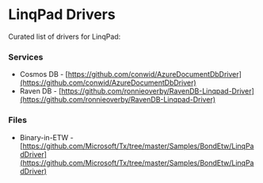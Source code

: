 # LinqPad Drivers

Curated list of drivers for LinqPad:

### Services

- Cosmos DB - [https://github.com/conwid/AzureDocumentDbDriver](https://github.com/conwid/AzureDocumentDbDriver)
- Raven DB - [https://github.com/ronnieoverby/RavenDB-Linqpad-Driver](https://github.com/ronnieoverby/RavenDB-Linqpad-Driver)

### Files

- Binary-in-ETW - [https://github.com/Microsoft/Tx/tree/master/Samples/BondEtw/LinqPadDriver](https://github.com/Microsoft/Tx/tree/master/Samples/BondEtw/LinqPadDriver)
